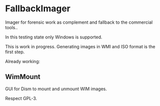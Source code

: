 # FallbackImager

Imager for forensic work as complement and fallback to the commercial tools..

In this testing state only Windows is supported.

This is work in progress. Generating images in WMI and ISO format is the first step.


Already working:

## WimMount

GUI for Dism to mount and unmount WIM images.


Respect GPL-3.
